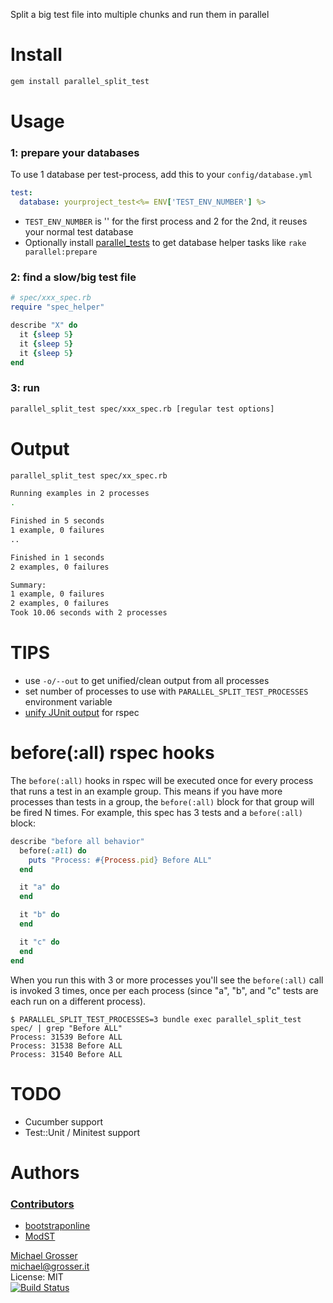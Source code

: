 Split a big test file into multiple chunks and run them in parallel

Install
=======

```Bash
gem install parallel_split_test
```

Usage
=====

### 1: prepare your databases
To use 1 database per test-process, add this to your `config/database.yml`<br/>

```Yaml
test:
  database: yourproject_test<%= ENV['TEST_ENV_NUMBER'] %>
```

 - `TEST_ENV_NUMBER` is '' for the first process and 2 for the 2nd, it reuses your normal test database
 - Optionally install [parallel_tests](https://github.com/grosser/parallel_tests) to get database helper tasks like `rake parallel:prepare`


### 2: find a slow/big test file

```Ruby
# spec/xxx_spec.rb
require "spec_helper"

describe "X" do
  it {sleep 5}
  it {sleep 5}
  it {sleep 5}
end
```

### 3: run
```Bash
parallel_split_test spec/xxx_spec.rb [regular test options]
```

Output
======

```Bash
parallel_split_test spec/xx_spec.rb

Running examples in 2 processes
.

Finished in 5 seconds
1 example, 0 failures
..

Finished in 1 seconds
2 examples, 0 failures

Summary:
1 example, 0 failures
2 examples, 0 failures
Took 10.06 seconds with 2 processes
```

TIPS
====
 - use `-o/--out` to get unified/clean output from all processes
 - set number of processes to use with `PARALLEL_SPLIT_TEST_PROCESSES` environment variable
 - [unify JUnit output](http://dresscode.renttherunway.com/blog/631) for rspec


before(:all) rspec hooks
========================

The `before(:all)` hooks in rspec will be executed once for every process that runs a test in an example group. This means if you have more processes than tests in a group, the `before(:all)` block for that group will be fired N times. For example, this spec has 3 tests and a `before(:all)` block:

```ruby
describe "before all behavior"
  before(:all) do
    puts "Process: #{Process.pid} Before ALL"
  end

  it "a" do
  end

  it "b" do
  end

  it "c" do
  end
end
```

When you run this with 3 or more processes you'll see the `before(:all)` call is invoked 3 times, once per each process (since "a", "b", and "c" tests are each run on a different process).

```
$ PARALLEL_SPLIT_TEST_PROCESSES=3 bundle exec parallel_split_test spec/ | grep "Before ALL"
Process: 31539 Before ALL
Process: 31538 Before ALL
Process: 31540 Before ALL
```

TODO
====
 - Cucumber support
 - Test::Unit / Minitest support

Authors
=======

### [Contributors](https://github.com/grosser/parallel_split_test/contributors)
 - [bootstraponline](https://github.com/bootstraponline)
 - [ModST](https://github.com/ModST)

[Michael Grosser](http://grosser.it)<br/>
michael@grosser.it<br/>
License: MIT<br/>
[![Build Status](https://travis-ci.org/grosser/parallel_split_test.png)](https://travis-ci.org/grosser/parallel_split_test)
